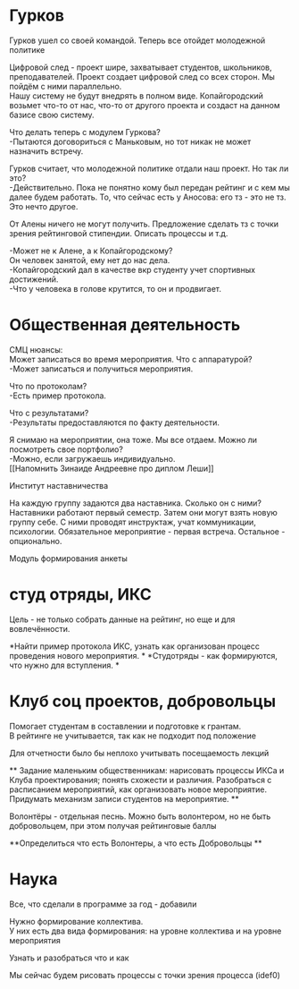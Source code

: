 # Гурков  
Гурков ушел со своей командой. Теперь все отойдет молодежной политике  
  
Цифровой след - проект шире, захватывает студентов, школьников, преподавателей. Проект создает цифровой след со всех сторон. Мы пойдём с ними параллельно.  
Нашу систему не будут внедрять в полном виде. Копайгородский возьмет что-то от нас, что-то от другого проекта и создаст на данном базисе свою систему.  
  
Что делать теперь с модулем Гуркова?  
-Пытаются договориться с Маньковым, но тот никак не может назначить встречу.  
  
Гурков считает, что молодежной политике отдали наш проект. Но так ли это?  
-Действительно. Пока не понятно кому был передан рейтинг и с кем мы далее будем работать. То, что сейчас есть у Аносова: его тз - это не тз. Это нечто другое.  
  
От Алены ничего не могут получить. Предложение сделать тз с точки зрения рейтинговой стипендии. Описать процессы и т.д.  
  
-Может не к Алене, а к Копайгородскому?  
Он человек занятой, ему нет до нас дела.  
-Копайгородский дал в качестве вкр студенту учет спортивных достижений.  
-Что у человека в голове крутится, то он и продвигает.  

  
# Общественная деятельность  
СМЦ нюансы:  
Может записаться во время мероприятия. Что с аппаратурой?  
-Может записаться и получиться мероприятия.  
  
Что по протоколам?  
-Есть пример протокола.  
  
Что с результатами?  
-Результаты предоставляются по факту деятельности.  
  
Я снимаю на мероприятии, она тоже. Мы все отдаем. Можно ли посмотреть свое портфолио?  
-Можно, если загружаешь индивидуально.  
[[Напомнить Зинаиде Андреевне про диплом Леши]]  
  
Институт наставничества  
  
На каждую группу задаются два наставника. Сколько он с ними?  
Наставники работают первый семестр. Затем они могут взять новую группу себе. С ними проводят инструктаж, учат коммуникации, психологии. Обязательное мероприятие - первая встреча. Остальное - опционально.  
  
Модуль формирования анкеты  
  
# студ отряды, ИКС  
Цель - не только собрать данные на рейтинг, но еще и для вовлечённости.  
  
 *Найти пример протокола ИКС, узнать как организован процесс проведения нового мероприятия.  *
*Студотряды - как формируются, что нужно для вступления. *
  
# Клуб соц проектов, добровольцы  
Помогает студентам в составлении и подготовке к грантам.  
В рейтинге не учитывается, так как не подходит под положение  
  
Для отчетности было бы неплохо учитывать посещаемость лекций  
  
** Задание маленьким общественникам: нарисовать процессы ИКСа и Клуба проектирования; понять схожести и различия. Разобраться с расписанием мероприятий, как организовать новое мероприятие. Придумать механизм записи студентов на мероприятие.  **
  
Волонтёры - отдельная песнь. Можно быть волонтером, но не быть добровольцем, при этом получая рейтинговые баллы  
  
 **Определиться что есть Волонтеры, а что есть Добровольцы  **
  
# Наука  
Все, что сделали в программе за год - добавили  
  
Нужно формирование коллектива.  
У них есть два вида формирования: на уровне коллектива и на уровне мероприятия  
  
Узнать и разобраться что и как  
  
Мы сейчас будем рисовать процессы с точки зрения процесса (idef0)